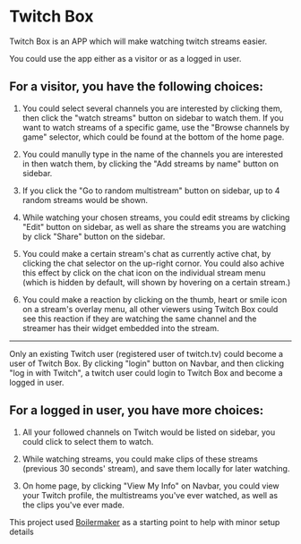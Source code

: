 # Twitch Box

Twitch Box is an APP which will make watching twitch streams easier.

You could use the app either as a visitor or as a logged in user.

## For a visitor, you have the following choices:

1.  You could select several channels you are interested by clicking them, then click the "watch streams" button on sidebar to watch them. If you want to watch streams of a specific game, use the "Browse channels by game" selector, which could be found at the bottom of the home page.

2.  You could manully type in the name of the channels you are interested in then watch them, by clicking the "Add streams by name" button on sidebar.

3.  If you click the "Go to random multistream" button on sidebar, up to 4 random streams would be shown.

4.  While watching your chosen streams, you could edit streams by clicking "Edit" button on sidebar, as well as share the streams you are watching by click "Share" button on the sidebar.

5.  You could make a certain stream's chat as currently active chat, by clicking the chat selector on the up-right cornor. You could also achive this effect by click on the chat icon on the individual stream menu (which is hidden by default, will shown by hovering on a certain stream.)

6.  You could make a reaction by clicking on the thumb, heart or smile icon on a stream's overlay menu, all other viewers using Twitch Box could see this reaction if they are watching the same channel and the streamer has their widget embedded into the stream.

---

Only an existing Twitch user (registered user of twitch.tv) could become a user of Twitch Box. By clicking "login" button on Navbar, and then clicking "log in with Twitch", a twitch user could login to Twitch Box and become a logged in user.

## For a logged in user, you have more choices:

1.  All your followed channels on Twitch would be listed on sidebar, you could click to select them to watch.

2.  While watching streams, you could make clips of these streams (previous 30 seconds' stream), and save them locally for later watching.

3.  On home page, by clicking "View My Info" on Navbar, you could view your Twitch profile, the multistreams you've ever watched, as well as the clips you've ever made.

This project used [Boilermaker](https://github.com/FullstackAcademy/boilermaker) as a starting point to help with minor setup details

